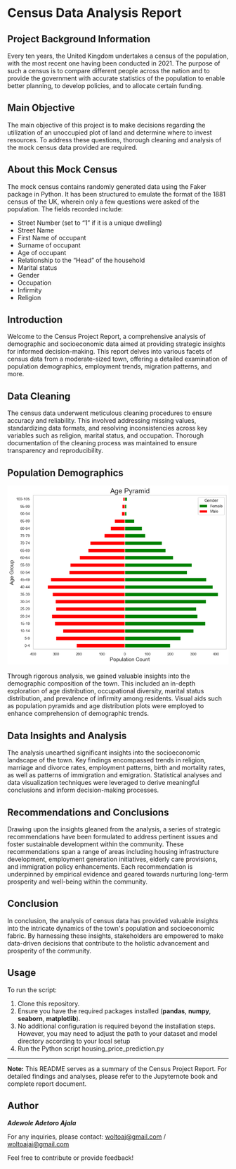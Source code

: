 # Census Data Analysis Report


## Project Background Information

Every ten years, the United Kingdom undertakes a census of the population, with the most recent one having been conducted in 2021. The purpose of such a census is to compare different people across the nation and to provide the government with accurate statistics of the population to enable better planning, to develop policies, and to allocate certain funding.

## Main Objective

The main objective of this project is to make decisions regarding the utilization of an unoccupied plot of land and determine where to invest resources. To address these questions, thorough cleaning and analysis of the mock census data provided are required.

## About this Mock Census

The mock census contains randomly generated data using the Faker package in Python. It has been structured to emulate the format of the 1881 census of the UK, wherein only a few questions were asked of the population. The fields recorded include:
- Street Number (set to “1” if it is a unique dwelling)
- Street Name
- First Name of occupant
- Surname of occupant
- Age of occupant
- Relationship to the “Head” of the household
- Marital status
- Gender
- Occupation
- Infirmity
- Religion


## Introduction

Welcome to the Census Project Report, a comprehensive analysis of demographic and socioeconomic data aimed at providing strategic insights for informed decision-making. This report delves into various facets of census data from a moderate-sized town, offering a detailed examination of population demographics, employment trends, migration patterns, and more.

## Data Cleaning

The census data underwent meticulous cleaning procedures to ensure accuracy and reliability. This involved addressing missing values, standardizing data formats, and resolving inconsistencies across key variables such as religion, marital status, and occupation. Thorough documentation of the cleaning process was maintained to ensure transparency and reproducibility.

## Population Demographics

![population demo](https://github.com/adewoleaj/Census-Data-Analysis/blob/main/Population%20demograph.png?raw=true)

Through rigorous analysis, we gained valuable insights into the demographic composition of the town. This included an in-depth exploration of age distribution, occupational diversity, marital status distribution, and prevalence of infirmity among residents. Visual aids such as population pyramids and age distribution plots were employed to enhance comprehension of demographic trends.

## Data Insights and Analysis

The analysis unearthed significant insights into the socioeconomic landscape of the town. Key findings encompassed trends in religion, marriage and divorce rates, employment patterns, birth and mortality rates, as well as patterns of immigration and emigration. Statistical analyses and data visualization techniques were leveraged to derive meaningful conclusions and inform decision-making processes.

## Recommendations and Conclusions

Drawing upon the insights gleaned from the analysis, a series of strategic recommendations have been formulated to address pertinent issues and foster sustainable development within the community. These recommendations span a range of areas including housing infrastructure development, employment generation initiatives, elderly care provisions, and immigration policy enhancements. Each recommendation is underpinned by empirical evidence and geared towards nurturing long-term prosperity and well-being within the community.

## Conclusion

In conclusion, the analysis of census data has provided valuable insights into the intricate dynamics of the town's population and socioeconomic fabric. By harnessing these insights, stakeholders are empowered to make data-driven decisions that contribute to the holistic advancement and prosperity of the community.

## Usage

To run the script:

   1. Clone this repository.
   2. Ensure you have the required packages installed (**pandas**, **numpy**, **seaborn**, **matplotlib**).
   3. No additional configuration is required beyond the installation steps. However, you may need to adjust the path to your dataset and model directory according to your local setup
   4. Run the Python script housing_price_prediction.py

---
**Note:** This README serves as a summary of the Census Project Report. For detailed findings and analyses, please refer to the Jupyternote book and complete report document.


## Author

**_Adewole Adetoro Ajala_**

For any inquiries, please contact: woltoaj@gmail.com / woltoajai@gmail.com

Feel free to contribute or provide feedback!

